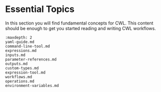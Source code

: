 # Essential Topics

In this section you will find fundamental concepts for CWL. This content
should be enough to get you started reading and writing CWL workflows.

```{toctree}
:maxdepth: 2
yaml-guide.md
command-line-tool.md
expressions.md
inputs.md
parameter-references.md
outputs.md
custom-types.md
expression-tool.md
workflows.md
operations.md
environment-variables.md
```
